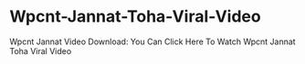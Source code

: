 # Wpcnt-Jannat-Toha-Viral-Video
Wpcnt Jannat Video Download: You Can Click Here To Watch Wpcnt Jannat Toha Viral Video
